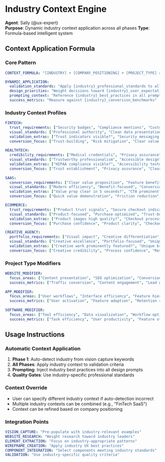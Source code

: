 # Industry Context Engine
**Agent**: Sally (@ux-expert)  
**Purpose**: Dynamic industry context application across all phases
**Type**: Formula-based intelligent system

## Context Application Formula

### Core Pattern
```yaml
CONTEXT_FORMULA: "[INDUSTRY] + [COMPANY_POSITIONING] + [PROJECT_TYPE] = CONTEXTUAL_REQUIREMENTS"

DYNAMIC_APPLICATION:
  validation_standards: "Apply {industry}_professional_standards to all quality gates"
  design_priorities: "Weight decisions toward {industry}_user_expectations" 
  prompting_context: "Reference {industry}_best_practices in all prompts"
  success_metrics: "Measure against {industry}_conversion_benchmarks"
```

### Industry Context Profiles

```yaml
FINTECH:
  trust_requirements: ["Security badges", "Compliance mentions", "Customer testimonials", "Regulatory trust signals"]
  visual_standards: ["Professional authority", "Clean data presentation", "Minimal cognitive load", "Clear hierarchy"]
  validation_extras: ["Trust indicators visible?", "Security messaging clear?", "Regulatory compliance evident?"]
  conversion_focus: ["Trust-building", "Risk mitigation", "Clear value demonstration"]
  
HEALTHTECH:
  credibility_requirements: ["Medical credentials", "Privacy assurance", "Accessibility compliance", "Human-centered messaging"]
  visual_standards: ["Trustworthy professionalism", "Accessible design", "Empathetic tone", "Clear navigation"]
  validation_extras: ["HIPAA compliance visible?", "Accessibility tested?", "Medical credibility evident?"]
  conversion_focus: ["Trust establishment", "Privacy assurance", "Clear patient benefits"]
  
SAAS:
  conversion_requirements: ["Clear value proposition", "Feature benefits", "Trial/demo CTAs", "Social proof"]
  visual_standards: ["Modern efficiency", "Benefit-focused", "Conversion-optimized", "User journey clarity"]
  validation_extras: ["Value prop clear in 5 seconds?", "CTA prominent?", "Benefits > features?"]
  conversion_focus: ["Quick value demonstration", "Friction reduction", "Trial conversion"]

ECOMMERCE:
  trust_requirements: ["Product trust signals", "Secure checkout indicators", "Return policies", "Customer reviews"]
  visual_standards: ["Product-focused", "Purchase-optimized", "Trust-building", "Clear pricing"]
  validation_extras: ["Product images high quality?", "Checkout process clear?", "Trust signals visible?"]
  conversion_focus: ["Purchase confidence", "Product clarity", "Checkout optimization"]

CREATIVE_AGENCY:
  portfolio_requirements: ["Visual impact", "Creative differentiation", "Process transparency", "Client results"]
  visual_standards: ["Creative excellence", "Portfolio-focused", "Unique personality", "Visual storytelling"]
  validation_extras: ["Creative work prominently featured?", "Unique brand personality evident?"]
  conversion_focus: ["Creative credibility", "Process confidence", "Result demonstration"]
```

### Project Type Modifiers

```yaml
WEBSITE_MODIFIER:
  focus_areas: ["Content presentation", "SEO optimization", "Conversion funnels", "Marketing effectiveness"]
  success_metrics: ["Traffic conversion", "Content engagement", "Lead generation", "Brand perception"]
  
APP_MODIFIER:
  focus_areas: ["User workflows", "Interface efficiency", "Feature hierarchy", "User onboarding"]
  success_metrics: ["User activation", "Feature adoption", "Retention rates", "Task completion"]
  
SOFTWARE_MODIFIER:
  focus_areas: ["Tool efficiency", "Data visualization", "Workflow optimization", "User productivity"]
  success_metrics: ["Task efficiency", "User productivity", "Feature utilization", "User satisfaction"]
```

## Usage Instructions

### Automatic Context Application
1. **Phase 1**: Auto-detect industry from vision capture keywords
2. **All Phases**: Apply industry context to validation criteria
3. **Prompting**: Inject industry best practices into all design prompts
4. **Quality Gates**: Use industry-specific professional standards

### Context Override
- User can specify different industry context if auto-detection incorrect
- Multiple industry contexts can be combined (e.g., "FinTech SaaS")
- Context can be refined based on company positioning

### Integration Points
```yaml
VISION_CAPTURE: "Pre-populate with industry-relevant examples"
WEBSITE_RESEARCH: "Weight research toward industry leaders"
ELEMENT_EXTRACTION: "Focus on industry-appropriate patterns"
WIREFRAME_CREATION: "Apply industry UX best practices"
COMPONENT_INTEGRATION: "Select components meeting industry standards"
VALIDATION: "Use industry-specific quality criteria"
```